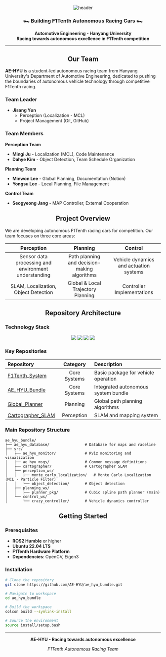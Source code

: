 <div align="center">

![header](https://capsule-render.vercel.app/api?type=waving&color=gradient&height=200&section=header&text=AE-HYU&fontSize=90&animation=fadeIn&fontAlignY=38&desc=F1Tenth%20Autonomous%20Racing%20Team&descAlignY=65&descAlign=62)

### 🏎️ **Building F1Tenth Autonomous Racing Cars** 🏎️

**Automotive Engineering - Hanyang University**  
**Racing towards autonomous excellence in F1Tenth competition**

</div>

---

<div align="center">

## **Our Team**

</div>

**AE-HYU** is a student-led autonomous racing team from Hanyang University's Department of Automotive Engineering, dedicated to pushing the boundaries of autonomous vehicle technology through competitive F1Tenth racing.

### **Team Leader**
- **Jisang Yun**
  - Perception (Localization - MCL)
  - Project Management (Git, GitHub)

### **Team Members**

**Perception Team**
- **Mingi Ju** - Localization (MCL), Code Maintenance
- **Dahye Kim** - Object Detection, Team Schedule Organization

**Planning Team**
- **Minwon Lee** - Global Planning, Documentation (Notion)
- **Yongsu Lee** - Local Planning, File Management

**Control Team**
- **Seogyeong Jang** - MAP Controller, External Cooperation

<div align="center">

## **Project Overview**

</div>

We are developing autonomous F1Tenth racing cars for competition. Our team focuses on three core areas:

<div align="center">

| **Perception** | **Planning** | **Control** |
|:---:|:---:|:---:|
| Sensor data processing and environment understanding | Path planning and decision-making algorithms | Vehicle dynamics and actuation systems |
| SLAM, Localization, Object Detection | Global & Local Trajectory Planning | Controller Implementations |

</div>

<div align="center">

## **Repository Architecture**

</div>

### **Technology Stack**

<div align="center">

<img src="https://img.shields.io/badge/C%2B%2B-00599C?style=for-the-badge&logo=c%2B%2B&logoColor=white">
<img src="https://img.shields.io/badge/ROS2-22314E?style=for-the-badge&logo=ros&logoColor=white">
<img src="https://img.shields.io/badge/Python-3776AB?style=for-the-badge&logo=python&logoColor=white">
<img src="https://img.shields.io/badge/OpenCV-5C3EE8?style=for-the-badge&logo=opencv&logoColor=white">

</div>

### **Key Repositories**

<div align="center">

| **Repository** | **Category** | **Description** |
|:---|:---:|:---|
| [F1Tenth_System](https://github.com/AE-HYU/f1tenth_system.git) | Core Systems | Basic package for vehicle operation |
| [AE_HYU_Bundle](https://github.com/AE-HYU/ae_hyu_bundle.git) | Core Systems | Integrated autonomous system bundle |
| [Global_Planner](https://github.com/AE-HYU/global_planner.git) | Planning | Global path planning algorithms |
| [Cartographer_SLAM](https://github.com/AE-HYU/cartographer_slam.git) | Perception | SLAM and mapping system |

</div>

### **Main Repository Structure**
```
ae_hyu_bundle/
├── ae_hyu_database/                # Database for maps and raceline
├── src/
│   ├── ae_hyu_monitor/             # RViz monitoring and visualization
│   ├── ae_hyu_msgs/                # Common message definitions
│   ├── cartographer/               # Cartographer SLAM
│   ├── perception_ws/
│   │   ├── monte_carlo_localization/   # Monte Carlo Localization (MCL - Particle Filter)
│   │   └── object_detection/       # Object detection
│   ├── planning_ws/
│   │   ├── planner_pkg/            # Cubic spline path planner (main)
│   └── control_ws/
│       └── crazy_controller/       # Vehicle dynamics controller
```

<div align="center">

## **Getting Started**

</div>

### **Prerequisites**
- **ROS2 Humble** or higher
- **Ubuntu 22.04 LTS**
- **F1Tenth Hardware Platform**
- **Dependencies**: OpenCV, Eigen3

### **Installation**

```bash
# Clone the repository
git clone https://github.com/AE-HYU/ae_hyu_bundle.git

# Navigate to workspace
cd ae_hyu_bundle

# Build the workspace
colcon build --symlink-install

# Source the environment
source install/setup.bash
```


---

<div align="center">

**AE-HYU - Racing towards autonomous excellence**

*F1Tenth Autonomous Racing Team*

</div>

